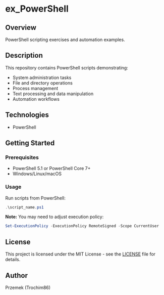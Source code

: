 # ex_PowerShell

## Overview
PowerShell scripting exercises and automation examples.

## Description
This repository contains PowerShell scripts demonstrating:
- System administration tasks
- File and directory operations
- Process management
- Text processing and data manipulation
- Automation workflows

## Technologies
- PowerShell

## Getting Started

### Prerequisites
- PowerShell 5.1 or PowerShell Core 7+
- Windows/Linux/macOS

### Usage
Run scripts from PowerShell:
```powershell
.\script_name.ps1
```

**Note:** You may need to adjust execution policy:
```powershell
Set-ExecutionPolicy -ExecutionPolicy RemoteSigned -Scope CurrentUser
```

## License
This project is licensed under the MIT License - see the [LICENSE](LICENSE) file for details.

## Author
Przemek (Trochim86)
